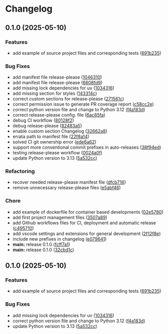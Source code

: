 # Changelog

## 0.1.0 (2025-05-10)


### Features

* add example of source project files and corresponding tests ([691b235](https://github.com/davidpl064/python-template/commit/691b2354838552de7e105577c23e6de97f676dd2))


### Bug Fixes

* add manifest file release-please ([1046310](https://github.com/davidpl064/python-template/commit/1046310ef8bdc54104d839d9d151f7540353c172))
* add manifest file release-please ([6608fd9](https://github.com/davidpl064/python-template/commit/6608fd9a728d1559ab2db8f1e604dcee23afa72a))
* add missing lock dependencies for uv ([1034316](https://github.com/davidpl064/python-template/commit/1034316f38b75700dacc41141d1a2f9ee8179359))
* add missing section for styles ([143314c](https://github.com/davidpl064/python-template/commit/143314c774c6eaedba1e7368bc98c3c281fae892))
* correct custom sections for release-please ([271561c](https://github.com/davidpl064/python-template/commit/271561c629a23389e447b5c7649dac74adf3dd9c))
* correct permission issue to generate PR coverage report ([c58cc2e](https://github.com/davidpl064/python-template/commit/c58cc2ebc3e41738523ebb3ae3dcd96e8b2350d2))
* correct python version file and change to Python 3.12 ([f4a183d](https://github.com/davidpl064/python-template/commit/f4a183dbefed69b8080a454a757fbb1144d1302c))
* correct release-please config. file ([6ac85fa](https://github.com/davidpl064/python-template/commit/6ac85fa43cd9bdb5c3273435b57015b3152b914b))
* debug CI workflow ([80128f2](https://github.com/davidpl064/python-template/commit/80128f2f7208e0c7829d65d2f3915ca9edbeb8e9))
* debug release-please ([82483a5](https://github.com/davidpl064/python-template/commit/82483a503966ca6570b96fa8194cd33b7fbabd8c))
* enable custom section Changelog ([32662a8](https://github.com/davidpl064/python-template/commit/32662a8a9754bfd27ca4d764ca8aa63f566d8866))
* errata path to manifest file ([22f8a14](https://github.com/davidpl064/python-template/commit/22f8a1494b8c94bec14e9016381d17917de5cde8))
* solved CI git ownership error ([ede6a62](https://github.com/davidpl064/python-template/commit/ede6a62f477a3aefd8f0d2e17577fd421d49763c))
* support more conventional commit prefixes in auto-releases ([38f94ed](https://github.com/davidpl064/python-template/commit/38f94ed311892f149fa7c3267c0d83ccf88c0b31))
* testing release-please workflow ([0024a0f](https://github.com/davidpl064/python-template/commit/0024a0f4dbe18b3e75eb88b1c5ad950c6dec3c28))
* update Python version to 3.13 ([5a532cc](https://github.com/davidpl064/python-template/commit/5a532ccbf6cf2126e351fed5b56035ed3465e963))


### Refactoring

* recover needed release-please manifest file ([dfcb716](https://github.com/davidpl064/python-template/commit/dfcb71625654692743ef80e17c01e0efd0a71e3c))
* remove unnecessary release-please files ([e5abf46](https://github.com/davidpl064/python-template/commit/e5abf46e7f991cf69f22deb99b07f7a841b5a6b0))


### Chore

* add example of dockerfile for container based developments ([02e5780](https://github.com/davidpl064/python-template/commit/02e57809e8423f3fd96314a6374829b7b4fab981))
* add first project management files ([3507a89](https://github.com/davidpl064/python-template/commit/3507a89c56df4edc5e62505f1b052a28e126be74))
* add Github workflows files for CI, deployment and automatic release ([c495710](https://github.com/davidpl064/python-template/commit/c495710a6afdc2efaa403f947a65502f42c33949))
* add vscode settings and extensions for general development ([2f12f8e](https://github.com/davidpl064/python-template/commit/2f12f8e7db7367aaa447560439a7d88d02b34dbb))
* include new prefixes in changelog ([e079641](https://github.com/davidpl064/python-template/commit/e07964128aa0fdc637503dcf0ecf66a0446dce19))
* **main:** release 0.1.0 ([fcff7a1](https://github.com/davidpl064/python-template/commit/fcff7a1115d8d348ce170b91cdb8832c8b2d7c66))
* **main:** release 0.1.0 ([32cbd1c](https://github.com/davidpl064/python-template/commit/32cbd1c299112851be7be640889d00392212f725))

## 0.1.0 (2025-05-10)


### Features

* add example of source project files and corresponding tests ([691b235](https://github.com/davidpl064/python-template/commit/691b2354838552de7e105577c23e6de97f676dd2))


### Bug Fixes

* add missing lock dependencies for uv ([1034316](https://github.com/davidpl064/python-template/commit/1034316f38b75700dacc41141d1a2f9ee8179359))
* correct python version file and change to Python 3.12 ([f4a183d](https://github.com/davidpl064/python-template/commit/f4a183dbefed69b8080a454a757fbb1144d1302c))
* update Python version to 3.13 ([5a532cc](https://github.com/davidpl064/python-template/commit/5a532ccbf6cf2126e351fed5b56035ed3465e963))
